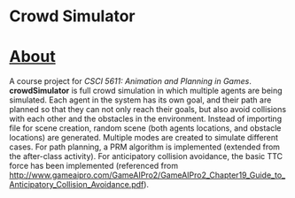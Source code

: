 # Crowd Simulator 
# [About](https://ruichenhe.github.io/crowSimulator/)
A course project for *CSCI 5611: Animation and Planning in Games*. **crowdSimulator** is full crowd simulation in which multiple agents are being simulated. Each agent in the system has its own goal, and their path are planned so that they can not only reach their goals, but also avoid collisions with each other and the obstacles in the environment. Instead of importing file for scene creation, random scene (both agents locations, and obstacle locations) are generated. Multiple modes are created to simulate different cases. For path planning, a PRM algorithm is implemented (extended from the after-class activity). For anticipatory collision avoidance, the basic TTC force has been implemented (referenced from http://www.gameaipro.com/GameAIPro2/GameAIPro2_Chapter19_Guide_to_Anticipatory_Collision_Avoidance.pdf). 
